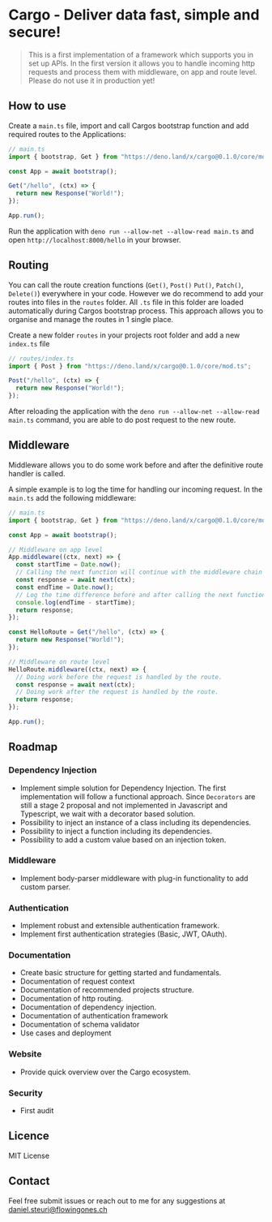 # Cargo - Deliver data fast, simple and secure!

> This is a first implementation of a framework which supports you in set up
> APIs. In the first version it allows you to handle incoming http requests and
> process them with middleware, on app and route level. Please do not use it in
> production yet!

## How to use

Create a `main.ts` file, import and call Cargos bootstrap function and add
required routes to the Applications:

```ts
// main.ts
import { bootstrap, Get } from "https://deno.land/x/cargo@0.1.0/core/mod.ts";

const App = await bootstrap();

Get("/hello", (ctx) => {
  return new Response("World!");
});

App.run();
```

Run the application with `deno run --allow-net --allow-read main.ts` and open
`http://localhost:8000/hello` in your browser.

## Routing

You can call the route creation functions (`Get()`, `Post()` `Put()`, `Patch()`,
`Delete()`) everywhere in your code. However we do recommend to add your routes
into files in the `routes` folder. All `.ts` file in this folder are loaded
automatically during Cargos bootstrap process. This approach allows you to
organise and manage the routes in 1 single place.

Create a new folder `routes` in your projects root folder and add a new
`index.ts` file

```ts
// routes/index.ts
import { Post } from "https://deno.land/x/cargo@0.1.0/core/mod.ts";

Post("/hello", (ctx) => {
  return new Response("World!");
});
```

After reloading the application with the
`deno run --allow-net --allow-read main.ts` command, you are able to do post
request to the new route.

## Middleware

Middleware allows you to do some work before and after the definitive route
handler is called.

A simple example is to log the time for handling our incoming request. In the
`main.ts` add the following middleware:

```ts
// main.ts
import { bootstrap, Get } from "https://deno.land/x/cargo@0.1.0/core/mod.ts";

const App = await bootstrap();

// Middleware on app level
App.middleware((ctx, next) => {
  const startTime = Date.now();
  // Calling the next function will continue with the middleware chain and wait for the response.
  const response = await next(ctx);
  const endTime = Date.now();
  // Log the time difference before and after calling the next function ms.
  console.log(endTime - startTime);
  return response;
});

const HelloRoute = Get("/hello", (ctx) => {
  return new Response("World!");
});

// Middleware on route level
HelloRoute.middleware((ctx, next) => {
  // Doing work before the request is handled by the route.
  const response = await next(ctx);
  // Doing work after the request is handled by the route.
  return response;
});

App.run();
```

## Roadmap

### Dependency Injection

- Implement simple solution for Dependency Injection. The first implementation
  will follow a functional approach. Since `Decorators` are still a stage 2
  proposal and not implemented in Javascript and Typescript, we wait with a
  decorator based solution.
- Possibility to inject an instance of a class including its dependencies.
- Possibility to inject a function including its dependencies.
- Possibility to add a custom value based on an injection token.

### Middleware

- Implement body-parser middleware with plug-in functionality to add custom
  parser.

### Authentication

- Implement robust and extensible authentication framework.
- Implement first authentication strategies (Basic, JWT, OAuth).

### Documentation

- Create basic structure for getting started and fundamentals.
- Documentation of request context
- Documentation of recommended projects structure.
- Documentation of http routing.
- Documentation of dependency injection.
- Documentation of authentication framework
- Documentation of schema validator
- Use cases and deployment

### Website

- Provide quick overview over the Cargo ecosystem.

### Security

- First audit

## Licence

MIT License

## Contact

Feel free submit issues or reach out to me for any suggestions at
<daniel.steuri@flowingones.ch>
